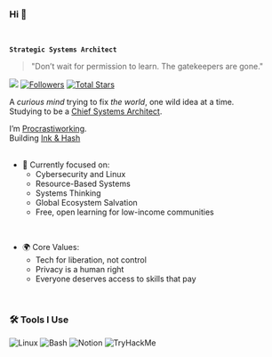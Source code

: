 ### Hi 👋

<br>

**`Strategic Systems Architect`**
> "Don’t wait for permission to learn. The gatekeepers are gone."

![](https://komarev.com/ghpvc/?username=pavarty&label=VISITORS&color=E1AD0E&style=for-the-badge)
 [![Followers](https://custom-icon-badges.demolab.com/github/followers/pavarty?color=236ad3&labelColor=1155ba&style=for-the-badge&logo=person-add&label=Follow&logoColor=white)](https://github.com/pavarty?tab=followers)
[![Total Stars](https://custom-icon-badges.demolab.com/github/stars/pavarty?color=55960c&style=for-the-badge&labelColor=488207&logo=star)](https://github.com/pavarty?tab=repositories&sort=stargazers)


A *curious mind* trying to fix *the world*, one wild idea at a time.<br>
Studying to be a [Chief Systems Architect](https://en.wikipedia.org/wiki/Systems_architect).

I’m [Procrastiworking](https://jessicahische.shop/products/procrastiworking-print).<br>
Building [Ink & Hash](bit.ly/Inkandhash)<br>
<br>

- 🔭 Currently focused on:<br>
  - Cybersecurity and Linux
  - Resource-Based Systems
  - Systems Thinking
  - Global Ecosystem Salvation
  - Free, open learning for low-income communities

<br>

- 🌍 Core Values:
  - Tech for liberation, not control
  - Privacy is a human right
  - Everyone deserves access to skills that pay

<br>

### 🛠️ Tools I Use <br>
![Linux](https://img.shields.io/badge/Linux-FCC624?style=flat&logo=linux&logoColor=black)
![Bash](https://img.shields.io/badge/Bash-121011?style=flat&logo=gnubash)
![Notion](https://img.shields.io/badge/Notion-000000?style=flat&logo=notion&logoColor=white)
![TryHackMe](https://img.shields.io/badge/TryHackMe-212C42?style=flat&logo=tryhackme&logoColor=red)
